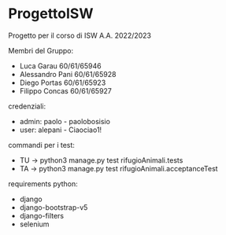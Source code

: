 # ProgettoISW
Progetto per il corso di ISW A.A. 2022/2023

Membri del Gruppo:
- Luca Garau        60/61/65946
- Alessandro Pani   60/61/65928
- Diego Portas      60/61/65923
- Filippo Concas    60/61/65927

credenziali:
- admin: paolo - paolobosisio
- user: alepani - Ciaociao1!

commandi per i test:
- TU -> python3 manage.py test rifugioAnimali.tests
- TA -> python3 manage.py test rifugioAnimali.acceptanceTest

requirements python:
- django
- django-bootstrap-v5
- django-filters
- selenium


